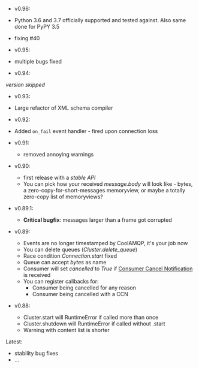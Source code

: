 * v0.96:

* Python 3.6 and 3.7 officially supported and tested against. Also same done for PyPY 3.5
* fixing #40

* v0.95:

 * multiple bugs fixed

* v0.94:

_version skipped_

* v0.93:

 * Large refactor of XML schema compiler
 
* v0.92:

 * Added `on_fail` event handler - fired upon connection loss

* v0.91:
  * removed annoying warnings

* v0.90:
  * first release with a *stable API*
  * You can pick how your received _message.body_ will look like - bytes,
  a zero-copy-for-short-messages memoryview, or maybe a totally zero-copy list of memoryviews?

* v0.89.1:
  * **Critical bugfix**: messages larger than a frame got corrupted

* v0.89:
   * Events are no longer timestamped by CoolAMQP, it's your job now
   * You can delete queues (_Cluster.delete_queue_)
   * Race condition _Connection.start_ fixed
   * Queue can accept _bytes_ as name
   * Consumer will set _cancelled_ to _True_ if
   [Consumer Cancel Notification](https://www.rabbitmq.com/consumer-cancel.html) is received
   * You can register callbacks for:
       * Consumer being cancelled for any reason
       * Consumer being cancelled with a CCN

* v0.88:
    * Cluster.start will RuntimeError if called more than once
    * Cluster.shutdown will RuntimeError if called without .start
    * Warning with content list is shorter


Latest:
* stability bug fixes
* ...
